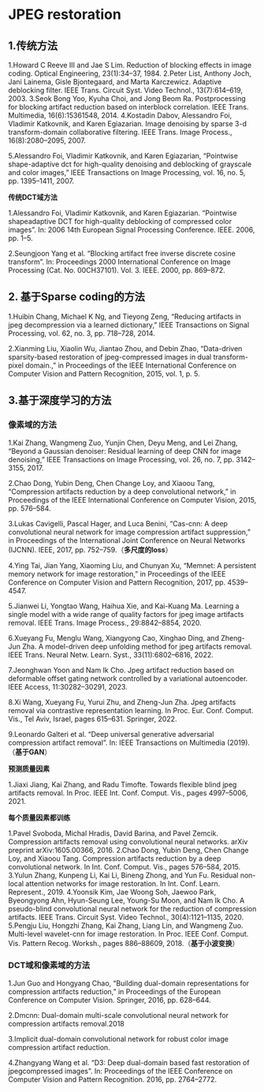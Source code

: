 # JPEG restoration

## 1.传统方法

1.Howard C Reeve III and Jae S Lim. Reduction of blocking effects in image coding. Optical Engineering, 23(1):34–37, 1984.
2.Peter List, Anthony Joch, Jani Lainema, Gisle Bjontegaard, and Marta Karczewicz. Adaptive deblocking filter. IEEE Trans. Circuit Syst. Video Technol., 13(7):614–619, 2003.
3.Seok Bong Yoo, Kyuha Choi, and Jong Beom Ra. Postprocessing for blocking artifact reduction based on interblock correlation. IEEE Trans. Multimedia, 16(6):15361548, 2014.
4.Kostadin Dabov, Alessandro Foi, Vladimir Katkovnik, and Karen Egiazarian. Image denoising by sparse 3-d transform-domain collaborative filtering. IEEE Trans. Image Process., 16(8):2080–2095, 2007.

5.Alessandro Foi, Vladimir Katkovnik, and Karen Egiazarian, “Pointwise shape-adaptive dct for high-quality denoising and deblocking of grayscale and color images,” IEEE Transactions on Image Processing, vol. 16, no. 5, pp. 1395–1411, 2007.

**传统DCT域方法**

1.Alessandro Foi, Vladimir Katkovnik, and Karen Egiazarian. “Pointwise shapeadaptive DCT for high-quality deblocking of compressed color images”. In: 2006 14th European Signal Processing Conference. IEEE. 2006, pp. 1–5.

2.Seungjoon Yang et al. “Blocking artifact free inverse discrete cosine transform”. In: Proceedings 2000 International Conference on Image Processing (Cat. No. 00CH37101). Vol. 3. IEEE. 2000, pp. 869–872.



## 2. 基于Sparse coding的方法

1.Huibin Chang, Michael K Ng, and Tieyong Zeng, “Reducing artifacts in jpeg decompression via a learned dictionary,” IEEE Transactions on Signal Processing, vol. 62, no. 3, pp. 718–728, 2014.

2.Xianming Liu, Xiaolin Wu, Jiantao Zhou, and Debin Zhao, “Data-driven sparsity-based restoration of jpeg-compressed images in dual transform-pixel domain.,” in Proceedings of the IEEE International Conference on Computer Vision and Pattern Recognition, 2015, vol. 1, p. 5.

## 3.基于深度学习的方法

### 像素域的方法

1.Kai Zhang, Wangmeng Zuo, Yunjin Chen, Deyu Meng, and Lei Zhang, “Beyond a Gaussian denoiser: Residual learning of deep CNN for image denoising,” IEEE Transactions on Image Processing, vol. 26, no. 7, pp. 3142–3155, 2017.

2.Chao Dong, Yubin Deng, Chen Change Loy, and Xiaoou Tang, “Compression artifacts reduction by a deep convolutional network,” in Proceedings of the IEEE International Conference on Computer Vision, 2015, pp. 576–584.

3.Lukas Cavigelli, Pascal Hager, and Luca Benini, “Cas-cnn: A deep convolutional neural network for image compression artifact suppression,” in Proceedings of the International Joint Conference on Neural Networks (IJCNN). IEEE, 2017, pp. 752–759.（**多尺度的loss**）

4.Ying Tai, Jian Yang, Xiaoming Liu, and Chunyan Xu, “Memnet: A persistent memory network for image restoration,” in Proceedings of the IEEE Conference on Computer Vision and Pattern Recognition, 2017, pp. 4539–4547.

5.Jianwei Li, Yongtao Wang, Haihua Xie, and Kai-Kuang Ma. Learning a single model with a wide range of quality factors for jpeg image artifacts removal. IEEE Trans. Image Process., 29:8842–8854, 2020.

6.Xueyang Fu, Menglu Wang, Xiangyong Cao, Xinghao Ding, and Zheng-Jun Zha. A model-driven deep unfolding method for jpeg artifacts removal. IEEE Trans. Neural Netw. Learn. Syst., 33(11):6802–6816, 2022.

7.Jeonghwan Yoon and Nam Ik Cho. Jpeg artifact reduction based on deformable offset gating network controlled by a variational autoencoder. IEEE Access, 11:30282–30291, 2023.

8.Xi Wang, Xueyang Fu, Yurui Zhu, and Zheng-Jun Zha. Jpeg artifacts removal via contrastive representation learning. In Proc. Eur. Conf. Comput. Vis., Tel Aviv, Israel, pages 615–631. Springer, 2022.

9.Leonardo Galteri et al. “Deep universal generative adversarial compression artifact removal”. In: IEEE Transactions on Multimedia (2019).（**基于GAN**）

**预测质量因素**

1.Jiaxi Jiang, Kai Zhang, and Radu Timofte. Towards flexible blind jpeg artifacts removal. In Proc. IEEE Int. Conf. Comput. Vis., pages 4997–5006, 2021.

**每个质量因素都训练**

1.Pavel Svoboda, Michal Hradis, David Barina, and Pavel Zemcik. Compression artifacts removal using convolutional neural networks. arXiv preprint arXiv:1605.00366, 2016.
2.Chao Dong, Yubin Deng, Chen Change Loy, and Xiaoou Tang. Compression artifacts reduction by a deep convolutional network. In Int. Conf. Comput. Vis., pages 576–584, 2015.
3.Yulun Zhang, Kunpeng Li, Kai Li, Bineng Zhong, and Yun Fu. Residual non-local attention networks for image restoration. In Int. Conf. Learn. Represent., 2019.
4.Yoonsik Kim, Jae Woong Soh, Jaewoo Park, Byeongyong Ahn, Hyun-Seung Lee, Young-Su Moon, and Nam Ik Cho. A pseudo-blind convolutional neural network for the reduction of compression artifacts. IEEE Trans. Circuit Syst. Video Technol., 30(4):1121–1135, 2020.
5.Pengju Liu, Hongzhi Zhang, Kai Zhang, Liang Lin, and Wangmeng Zuo. Multi-level wavelet-cnn for image restoration. In Proc. IEEE Conf. Comput. Vis. Pattern Recog. Worksh., pages 886–88609, 2018.（**基于小波变换**）



### DCT域和像素域的方法

1.Jun Guo and Hongyang Chao, “Building dual-domain representations for compression artifacts reduction,” in Proceedings of the European Conference on Computer Vision. Springer, 2016, pp. 628–644.

2.Dmcnn: Dual-domain multi-scale convolutional neural network for compression artifacts removal.2018

3.Implicit dual-domain convolutional network for robust color image compression artifact reduction.

4.Zhangyang Wang et al. “D3: Deep dual-domain based fast restoration of jpegcompressed images”. In: Proceedings of the IEEE Conference on Computer Vision and Pattern Recognition. 2016, pp. 2764–2772.